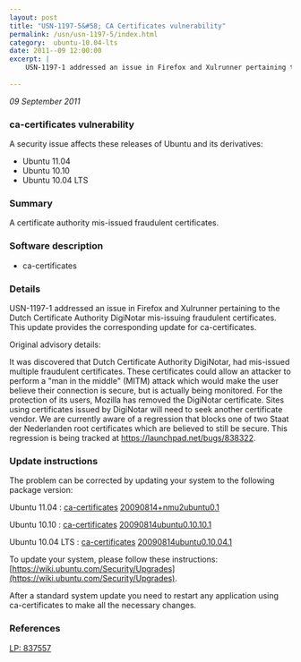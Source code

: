 ```yaml
---
layout: post
title: "USN-1197-5&#58; CA Certificates vulnerability"
permalink: /usn/usn-1197-5/index.html
category:  ubuntu-10.04-lts
date: 2011--09 12:00:00
excerpt: |
    USN-1197-1 addressed an issue in Firefox and Xulrunner pertaining to the Dutch Certificate Authority DigiNotar mis-issuing fraudulent certificates. This update provides the corresponding update for ca-certificates.
    
--- 
```

 
 

*09 September 2011*

### ca-certificates vulnerability

A security issue affects these releases of Ubuntu and its derivatives:

* Ubuntu 11.04
* Ubuntu 10.10
* Ubuntu 10.04 LTS

### Summary

A certificate authority mis-issued fraudulent certificates. 

### Software description

* ca-certificates 

### Details

USN-1197-1 addressed an issue in Firefox and Xulrunner pertaining to the Dutch Certificate Authority DigiNotar mis-issuing fraudulent certificates. This update provides the corresponding update for ca-certificates.

Original advisory details:

 It was discovered that Dutch Certificate Authority DigiNotar, had mis-issued multiple fraudulent certificates. These certificates could allow an attacker to perform a &quot;man in the middle&quot; (MITM) attack which would make the user believe their connection is secure, but is actually being monitored. For the protection of its users, Mozilla has removed the DigiNotar certificate. Sites using certificates issued by DigiNotar will need to seek another certificate vendor. We are currently aware of a regression that blocks one of two Staat der Nederlanden root certificates which are believed to still be secure. This regression is being tracked at https://launchpad.net/bugs/838322. 

### Update instructions

The problem can be corrected by updating your system to the following package version:

Ubuntu 11.04
 : [ca-certificates](https://launchpad.net/ubuntu/+source/ca-certificates) <span> [20090814+nmu2ubuntu0.1](https://launchpad.net/ubuntu/+source/ca-certificates/20090814+nmu2ubuntu0.1) </span> 

Ubuntu 10.10
 : [ca-certificates](https://launchpad.net/ubuntu/+source/ca-certificates) <span> [20090814ubuntu0.10.10.1](https://launchpad.net/ubuntu/+source/ca-certificates/20090814ubuntu0.10.10.1) </span> 

Ubuntu 10.04 LTS
 : [ca-certificates](https://launchpad.net/ubuntu/+source/ca-certificates) <span> [20090814ubuntu0.10.04.1](https://launchpad.net/ubuntu/+source/ca-certificates/20090814ubuntu0.10.04.1) </span> 

To update your system, please follow these instructions: [https://wiki.ubuntu.com/Security/Upgrades](https://wiki.ubuntu.com/Security/Upgrades).

After a standard system update you need to restart any application using ca-certificates to make all the necessary changes. 

### References

 
 [LP: 837557](https://launchpad.net/bugs/837557)
 

